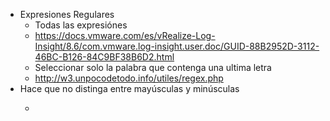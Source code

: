 - Expresiones Regulares
	- Todas las expresiónes
	- https://docs.vmware.com/es/vRealize-Log-Insight/8.6/com.vmware.log-insight.user.doc/GUID-88B2952D-3112-46BC-B126-84C9BF38B6D2.html
	- Seleccionar solo la palabra que contenga una ultima letra
	- http://w3.unpocodetodo.info/utiles/regex.php
- Hace que no distinga entre mayúsculas y minúsculas
	- ```Python
	  ```